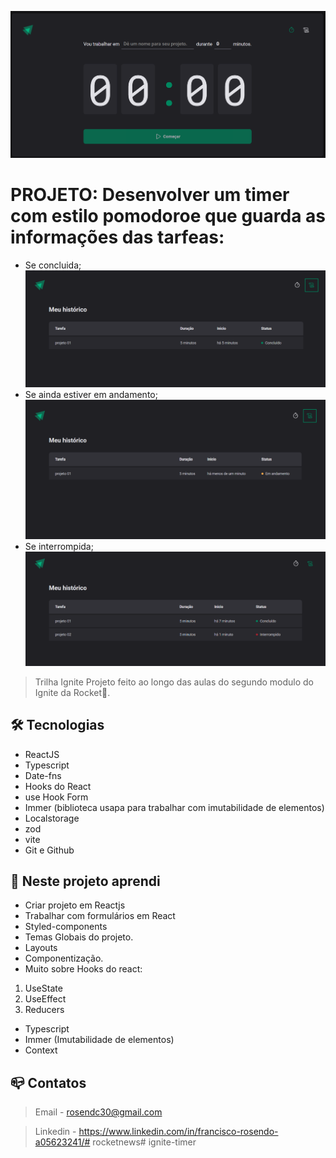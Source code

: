 ![preview](./.github/pagina%20principal.png)
# PROJETO: Desenvolver um timer com estilo pomodoroe que guarda as informações das tarfeas:
* Se concluida;
![preview](./github/concluido.png)
* Se ainda estiver em andamento;
![preview](./github/em%20andamento.png)
* Se interrompida;
![preview](./github/interrompido.png)


> Trilha Ignite Projeto feito ao longo das aulas do segundo modulo do Ignite da Rocket:rocket:.

## :hammer_and_wrench: Tecnologias

- ReactJS
- Typescript
- Date-fns
- Hooks do React
- use Hook Form
- Immer (biblioteca usapa para trabalhar com imutabilidade de elementos)
- Localstorage
- zod
- vite
- Git e Github


## :nut_and_bolt: Neste projeto aprendi

- Criar projeto em Reactjs
- Trabalhar com formulários em React
- Styled-components
- Temas Globais do projeto.
- Layouts
- Componentização.
- Muito sobre Hooks do react:
1. UseState
2. UseEffect
3. Reducers
- Typescript
- Immer (Imutabilidade de elementos)
- Context

## :mailbox_closed: Contatos

> Email - rosendc30@gmail.com

> Linkedin - https://www.linkedin.com/in/francisco-rosendo-a05623241/# rocketnews# ignite-timer
